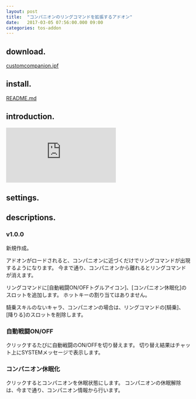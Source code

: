 ```yaml
---
layout: post
title:  "コンパニオンのリングコマンドを拡張するアドオン"
date:   2017-03-05 07:56:00.000 09:00
categories: tos-addon
---
```


## download.

[customcompanion.ipf](https://www.dropbox.com/s/1r0bo0z9acwz4ui/customcompanion.ipf?dl=0)

## install.

[README.md](https://github.com/weizlogy/tos/blob/master/README.md)

## introduction.

<div class="video-container">
  <iframe src="https://www.youtube.com/embed/QaPBalivuk4" frameborder="0" allow="accelerometer; autoplay; encrypted-media; gyroscope; picture-in-picture" allowfullscreen></iframe>
</div>

## settings.

## descriptions.

### v1.0.0

新規作成。

アドオンがロードされると、コンパニオンに近づくだけでリングコマンドが出現するようになります。
今まで通り、コンパニオンから離れるとリングコマンドが消えます。 

リングコマンドに[自動戦闘ON/OFFトグルアイコン]、[コンパニオン休眠化]のスロットを追加します。
ホットキーの割り当てはありません。 

騎乗スキルのないキャラ、コンパニオンの場合は、リングコマンドの[騎乗]、[降りる]のスロットを削除します。 

### 自動戦闘ON/OFF

クリックするたびに自動戦闘のON/OFFを切り替えます。 切り替え結果はチャット上にSYSTEMメッセージで表示します。 

### コンパニオン休眠化

クリックするとコンパニオンを休眠状態にします。 コンパニオンの休眠解除は、今まで通り、コンパニオン情報から行います。 
